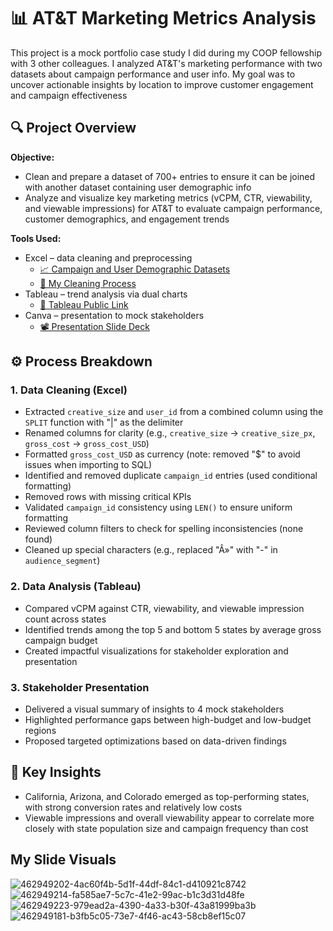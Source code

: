# 📊 AT&T Marketing Metrics Analysis

This project is a mock portfolio case study I did during my COOP fellowship with 3 other colleagues. I analyzed AT&T's marketing performance with two datasets about campaign performance and user info. My goal was to uncover actionable insights by location to improve customer engagement and campaign effectiveness

## 🔍 Project Overview

**Objective:**  
- Clean and prepare a dataset of 700+ entries to ensure it can be joined with another dataset containing user demographic info
- Analyze and visualize key marketing metrics (vCPM, CTR, viewability, and viewable impressions) for AT&T to evaluate campaign performance, customer demographics, and engagement trends

**Tools Used:**
- Excel – data cleaning and preprocessing
  - [📈 Campaign and User Demographic Datasets](https://github.com/1-icenine/Portfolio/tree/main/Tableau/AT%26T%20Mock%20Marketing%20Study/Dataset)
  - [🧹 My Cleaning Process](https://github.com/1-icenine/Portfolio/blob/main/Tableau/AT%26T%20Mock%20Marketing%20Study/Dataset/Nick's%20Data%20Cleanup%20Process.pdf)
- Tableau – trend analysis via dual charts
  - [📶 Tableau Public Link](https://public.tableau.com/app/profile/nicholas.louie/viz/NicksSpatialAnalysisCTRCPMvCPMViewability/vCPMvsViewabilityDualChart)
- Canva – presentation to mock stakeholders
  - [📽️ Presentation Slide Deck](https://github.com/1-icenine/Portfolio/blob/main/Tableau/AT%26T%20Mock%20Marketing%20Study/Presentation/C515%20Capstone%20Project.pdf)

## ⚙️ Process Breakdown

### 1. Data Cleaning (Excel)
- Extracted `creative_size` and `user_id` from a combined column using the `SPLIT` function with "|" as the delimiter
- Renamed columns for clarity (e.g., `creative_size` → `creative_size_px`, `gross_cost` → `gross_cost_USD`)
- Formatted `gross_cost_USD` as currency (note: removed "$" to avoid issues when importing to SQL)
- Identified and removed duplicate `campaign_id` entries (used conditional formatting)
- Removed rows with missing critical KPIs
- Validated `campaign_id` consistency using `LEN()` to ensure uniform formatting
- Reviewed column filters to check for spelling inconsistencies (none found)
- Cleaned up special characters (e.g., replaced "Â»" with "-" in `audience_segment`)

### 2. Data Analysis (Tableau)
- Compared vCPM against CTR, viewability, and viewable impression count across states
- Identified trends among the top 5 and bottom 5 states by average gross campaign budget
- Created impactful visualizations for stakeholder exploration and presentation

### 3. Stakeholder Presentation
- Delivered a visual summary of insights to 4 mock stakeholders
- Highlighted performance gaps between high-budget and low-budget regions
- Proposed targeted optimizations based on data-driven findings

## 📌 Key Insights

- California, Arizona, and Colorado emerged as top-performing states, with strong conversion rates and relatively low costs
- Viewable impressions and overall viewability appear to correlate more closely with state population size and campaign frequency than cost

## My Slide Visuals
![462949202-4ac60f4b-5d1f-44df-84c1-d410921c8742](https://github.com/user-attachments/assets/1d0eb2bd-3b22-4a82-a963-7285a2cdaa0b)
![462949214-fa585ae7-5c7c-41e2-99ac-b1c3d31d48fe](https://github.com/user-attachments/assets/b09981c6-6c95-4abb-9e1e-c878795f4355)
![462949223-979ead2a-4390-4a33-b30f-43a81999ba3b](https://github.com/user-attachments/assets/670ebd57-ed5f-482c-8e84-592559f88d99)
![462949181-b3fb5c05-73e7-4f46-ac43-58cb8ef15c07](https://github.com/user-attachments/assets/2aa938ef-1864-4c94-b736-b64ef084e9b3)



